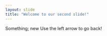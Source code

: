 ```yaml
---
layout: slide
title: "Welcome to our second slide!"
---
```

Something; new
Use the left arrow to go back!
